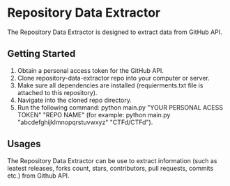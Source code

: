 # Repository Data Extractor

The Repository Data Extractor is designed to extract data from GitHub API.

## Getting Started

1. Obtain a personal access token for the GitHub API.
2. Clone repository-data-extractor repo into your computer or server.
3. Make sure all dependencies are installed (requierments.txt file is attached to this repository).
4. Navigate into the cloned repo directory.
5. Run the following command: python main.py "YOUR PERSONAL ACESS TOKEN" "REPO NAME" (for example: python main.py "abcdefghijklmnopqrstuvwxyz" "CTFd/CTFd").

## Usages 
The Repository Data Extractor can be use to extract information (such as leatest releases, forks count, stars, contributors, pull requests, commits etc.) from Github API. 
